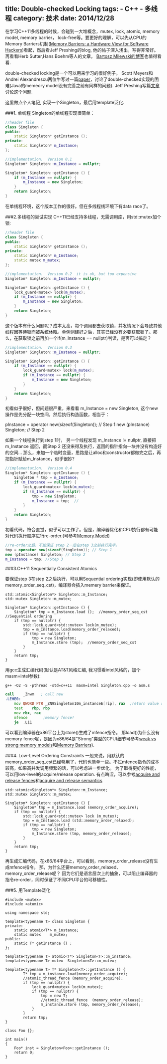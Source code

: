title: Double-checked Locking
tags:
	- C++
	- 多线程
category: 技术
date: 2014/12/28
---

在学习C++11多线程的时候，会碰到一大堆概念，mutex, lock, atomic, memory model, memory barrier， lock-free等。要更好的理解，可以先从CPU的Memory Barriers机制([Memory Barriers: a Hardware View for Software Hackers][1])看起，然后看Jeff Preshing的blog, 他的帖子深入浅出，写得非常好。再看看Herb Sutter,Hans Boehm等人的文章。 [Bartosz Milewski的博客][7]也值得看看.

double-checked locking是一个可以用来学习的很好例子。 Scott Meyers和Andrei Alexandrescu两位牛写过一篇[paper][2]，讨论了double-checked实现的困难(Java的memeory model没有完善之前有同样的问题). Jeff Preshing写篇[文章][3]讨论这个问题.

这里做点个人笔记, 实现一个Singleton，最后用template泛化.

<!-- more -->
###1. 单线程
Singleton的单线程实现很简单：
```cpp
//header file
class Singleton {
public:
	static Singleton* getInstance ();
private:
	static Singleton* m_Instance;
};

//implementation.  Version 0.1
Singleton* Singleton::m_Instance = nullptr;

Singleton* Singleton::getInstance () {
	if (m_Instance == nullptr) {
		m_Instance = new Singleton;
	}
	return Singleton;
}

```
在单线程环境，这个版本工作的很好。但在多线程线环境下有data race了。

###2.多线程的尝试实现
C++11已经支持多线程，无需调用库，用std::mutex加个锁:

```cpp
//header file
class Singleton {
public:
	static Singleton* getInstance ();
private:
	static Singleton* m_Instance;
	static mutex m_mutex;
};

//implementation.  Version 0.2  it is ok, but too expensive
Singleton* Singleton::m_Instance = nullptr;

Singleton* Singleton::getInstance () {
	lock_guard<mutex> lock(m_mutex);
	if (m_Instance == nullptr) {
		m_Instance = new Singleton;
	}
	return Singleton;
}

```
这个版本有什么问题呢？成本太高，每个调用都去获取锁，并发情况下会导致其他线程因等待锁而被系统休眠。单例创建好之后，其实已经没有必要获取锁了。那么，在获取锁之前再加一个if(m_Instance == nullptr)判读，是否可以搞定？
```cpp
//implementation.  Version 0.3
Singleton* Singleton::m_Instance = nullptr;

Singleton* Singleton::getInstance () {
	if (m_Instance == nullptr) {
		lock_guard<mutex> lock(m_mutex);
		if (m_Instance == nullptr) {
			m_Instance = new Singleton;
		}
	}
	return Singleton;
}
```
初看似乎很好，但问题很严重，来看看 m_Instance = new Singleton, 这个new操作是先分配一块空间，然后执行构造函数，相当于：

pInstance = operator new(sizeof(Singleton)); // Step 1
new (pInstance) Singleton; // Step 2

如果一个线程执行到step 1时， 另一个线程发现 m_Instance != nullptr, 直接把 m_Instance 返回，而Step 2 还没来得及执行，返回的指针指向一块并没有构造好的空间...
那么，来加一个临时变量，思路是让alloc和constructor都做完之后，再把指针赋给m_Instance，似乎很妙?
```cpp
//implementation.  Version 0.4
Singleton* Singleton::getInstance () {
	Singleton * tmp = m_Instance;
	if (m_Instance == nullptr) {
		lock_guard<mutex> lock(m_mutex);
		if (m_Instance == nullptr) {
			tmp = new Singleton;
			m_Instance = tmp;  //
		}
	}
	return Singleton;
}
```
初看代码，符合直觉，似乎可以工作了。但是，编译器优化和CPU执行都有可能对代码执行顺序进行re-order.(可参考[Memory Model][4])
```cpp
//re-order之后，不能保证 step 2一定在step 3之前执行完毕。
tmp = operator new(sizeof(Singleton)); // Step 1
new (pInstance) Singleton; // Step 2
m_Instance = tmp; //Step 3
```

###3.C++11 Sequentially Consistent Atomics

要保证step 3在step 2之后执行，可以用Sequential ordering实现(即使用默认的memory_order_seq_cst)，编译器会插入memery barrier来保证。

```
std::atomic<Singleton*> Singleton::m_Instance;
std::mutex Singleton::m_mutex;

Singleton* Singleton::getInstance () {
    Singleton* tmp = m_Instance.load ();  //memory_order_seq_cst //Sequential ordering
    if (tmp == nullptr) {
        std::lock_guard<std::mutex> lock(m_mutex);
        tmp = m_Instance.load(memory_order_relaxed);
        if (tmp == nullptr) {
            tmp = new Singleton;
            m_Instance.store (tmp);  //memory_order_seq_cst
        }
    }
    return tmp;
}
```
用gcc生成汇编代码(默认是AT&T风格汇编, 我习惯看intel风格的，加个masm=intel参数):
```shell
g++ -O2 -S -pthread -std=c++11  masm=intel Singleton.cpp -o asm.s
```
```asm
call	_Znwm   ; call new
.LEHE0:
	mov	QWORD PTR _ZN9Singleton10m_instanceE[rip], rax  ;return value rax
	test	rbp, rbp
	mov	rbx, rax
	mfence       ;memory fence!
	je	.L11
```
可以看到编译器在x86平台上为store()生成了mfence指令。 那load()为什么没有memory fence呢，是因为x86/64是"Strong"类型的CPU(细节可参考[weak vs strong memory models][5]和[Memory Barriers][1]).

###4. Low-Level Ordering Constraints
一般来说，用默认的memory_order_seq_cst已经够用了，代码也简单一些。不过mfence指令的成本较高，如果高并发调用频繁的话，可以考虑进一步优化。
为了取得更好的性能，可以用low-level的acquire/release operation. 有点晦涩，可以参考[acquire and release fences][6]和[acquire and release semantics][8]

```
std::atomic<Singleton*> Singleton::m_Instance;
std::mutex Singleton::m_mutex;

Singleton* Singleton::getInstance () {
    Singleton* tmp = m_Instance.load (memory_order_acquire);
    if (tmp == nullptr) {
        std::lock_guard<std::mutex> lock (m_mutex);
        tmp = m_Instance.load (std::memory_order_relaxed);
        if (tmp == nullptr) {
            tmp = new Singleton;
            m_Instance.store (tmp, memory_order_release);
        }
    }
    return tmp;
}
```
再生成汇编代码，在x86/64平台上，可以看到，memory_order_release没有生成mfence指令。
那，为什么还要memory_order_relaxed、memory_order_release呢？ 因为它们是语言层次上的抽象，可以阻止编译器的指令re-order，同时保证了不同CPU平台的可移植性。

###5. 用Template泛化

```
#include <mutex>
#include <atomic>

using namespace std;

template<typename T> class Singleton {
private:
	static atomic<T*> m_instance;
	static mutex	m_mutex;
public:
	static T* getInstance () ;
};

template<typename T> atomic<T*> Singleton<T>::m_instance;
template<typename T> mutex	Singleton<T>::m_mutex;

template<typename T> T* Singleton<T>::getInstance () {
		T* tmp = m_instance.load(memory_order_acquire);
		//atomic_thread_fence (memory_order_acquire);
		if (tmp == nullptr)	{
			lock_guard<mutex> lock(m_mutex);
			if (tmp == nullptr) {
				tmp = new T;
				//atomic_thread_fence  (memory_order_release);
				m_instance.store (tmp, memory_order_release);
			}
		}
		return tmp;
}

class Foo {};

int main()
{
	Foo* inst = Singleton<Foo>::getInstance ();
	return 0;
}
```


[1]: http://irl.cs.ucla.edu/~yingdi/web/paperreading/whymb.2010.06.07c.pdf
[2]: http://www.aristeia.com/Papers/DDJ_Jul_Aug_2004_revised.pdf
[3]: http://preshing.com/20130930/double-checked-locking-is-fixed-in-cpp11
[4]: http://rsim.cs.illinois.edu/Pubs/08PLDI.pdf
[5]: http://preshing.com/20120930/weak-vs-strong-memory-models
[6]: http://preshing.com/20130922/acquire-and-release-fences
[7]: http://bartoszmilewski.com
[8]: http://preshing.com/20120913/acquire-and-release-semantics/


